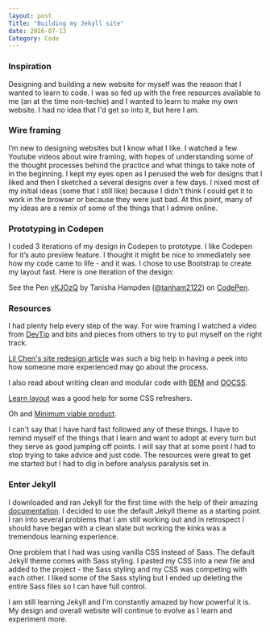 ```yaml
---
layout: post
Title: "Building my Jekyll site"
date: 2016-07-13
Category: Code
---
```


### Inspiration 

Designing and building a new website for myself was the reason that I wanted to learn to code. I was so fed up with the free resources available to me (an at the time non-techie) and I wanted to learn to make my own website. I had no idea that I'd get so into it, but here I am. 

### Wire framing 
   
I’m new to designing websites but I know what I like. I watched a few Youtube videos about wire framing, with hopes of understanding some of the thought processes behind the practice and what things to take note of in the beginning. I kept my eyes open as I perused the web for designs that I liked and then I sketched a several designs over a few days. I nixed most of my initial ideas (some that I still like) because I didn't think I could get it to work in the browser or because they were just bad. At this point, many of my ideas are a remix of some of the things that I admire online.


### Prototyping in Codepen

I coded 3 iterations of my design in Codepen to prototype. I like Codepen for it’s auto preview feature. I thought it might be nice to immediately see how my code came to life - and it was. I chose to use Bootstrap to create my layout fast. Here is one iteration of the design: 

<p data-height="265" data-theme-id="0" data-slug-hash="vKJOzQ" data-default-tab="html,result" data-user="tanham2122" data-embed-version="2" class="codepen">See the Pen <a href="https://codepen.io/tanham2122/pen/vKJOzQ/">vKJOzQ</a> by Tanisha Hampden (<a href="http://codepen.io/tanham2122">@tanham2122</a>) on <a href="http://codepen.io">CodePen</a>.</p>
<script async src="//assets.codepen.io/assets/embed/ei.js"></script>


### Resources

I had plenty help every step of the way. For wire framing I watched a video from [DevTip](https://www.youtube.com/watch?v=PQO47_AP6lo) and bits and pieces from others to try to put myself on the right track. 

[Lil Chen's site redesign article](http://lilchen.com/blog/site-redesign-process/) was such a big help in having a peek into how someone more experienced may go about the process. 

I also read about writing clean and modular code with [BEM](http://csswizardry.com/2013/01/mindbemding-getting-your-head-round-bem-syntax/) and [OOCSS](https://toddmotto.com/getting-started-with-object-orientated-css-oocss-creating-a-button-kit/). 

[Learn layout](http://learnlayout.com/) was a good help for some CSS refreshers.

Oh and [Minimum viable product](http://blog.crisp.se/2016/01/25/henrikkniberg/making-sense-of-mvp). 

I can't say that I have hard fast followed any of these things. I have to remind myself of the things that I learn and want to adopt at every turn but they serve as good jumping off points. I will say that at some point I had to stop trying to take advice and just code. The resources were great to get me started but I had to dig in before analysis paralysis set in. 


### Enter Jekyll

I downloaded and ran Jekyll for the first time with the help of their amazing [documentation](https://jekyllrb.com/docs/home/). I decided to use the default Jekyll theme as a starting point. I ran into several problems that I am still working out and in retrospect I should have began with a clean slate but working the kinks was a tremendous learning experience. 


One problem that I had was using vanilla CSS instead of Sass. The default Jekyll theme comes with Sass styling. I pasted my CSS into a new file and added to the project - the Sass styling and my CSS was competing with each other. I liked some of the Sass styling but I ended up deleting the entire Sass files so I can have full control. 

I am still learning Jekyll and I'm constantly amazed by how powerful it is. My design and overall website will continue to evolve as I learn and experiment more. 

